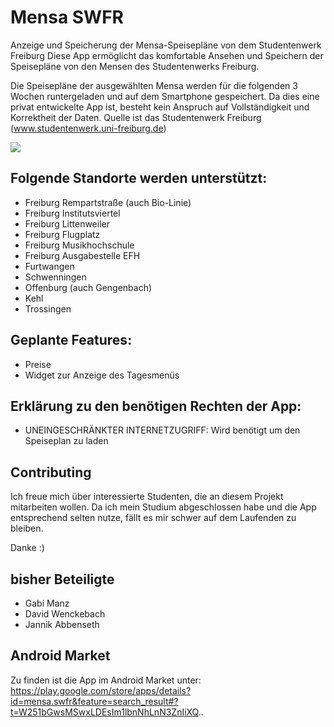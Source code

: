 Mensa SWFR
=============

Anzeige und Speicherung der Mensa-Speisepläne von dem Studentenwerk Freiburg
Diese App ermöglicht das komfortable Ansehen und Speichern der Speisepläne von den Mensen des Studentenwerks Freiburg.

Die Speisepläne der ausgewählten Mensa werden für die folgenden 3 Wochen runtergeladen und auf dem Smartphone gespeichert.
Da dies eine privat entwickelte App ist, besteht kein Anspruch auf Vollständigkeit und Korrektheit der Daten. Quelle ist das Studentenwerk Freiburg (www.studentenwerk.uni-freiburg.de)

![](https://raw.github.com/Mag89/Mensa_SWFR/master/readme/MensaSWFR_1.png)


Folgende Standorte werden unterstützt:
-------
* Freiburg Rempartstraße (auch Bio-Linie)
* Freiburg Institutsviertel
* Freiburg Littenweiler
* Freiburg Flugplatz
* Freiburg Musikhochschule
* Freiburg Ausgabestelle EFH
* Furtwangen
* Schwenningen
* Offenburg (auch Gengenbach)
* Kehl
* Trossingen


Geplante Features:
-------
* Preise
* Widget zur Anzeige des Tagesmenüs


Erklärung zu den benötigen Rechten der App:
-------
* UNEINGESCHRÄNKTER INTERNETZUGRIFF:  Wird benötigt um den Speiseplan zu laden



Contributing
------------

Ich freue mich über interessierte Studenten, die an diesem Projekt mitarbeiten wollen.
Da ich mein Studium abgeschlossen habe und die App entsprechend selten nutze, fällt es mir schwer auf dem Laufenden zu bleiben.

Danke :)

bisher Beteiligte
-------
* Gabi Manz
* David Wenckebach
* Jannik Abbenseth


Android Market
------------
Zu finden ist die App im Android Market unter: https://play.google.com/store/apps/details?id=mensa.swfr&feature=search_result#?t=W251bGwsMSwxLDEsIm1lbnNhLnN3ZnIiXQ..
